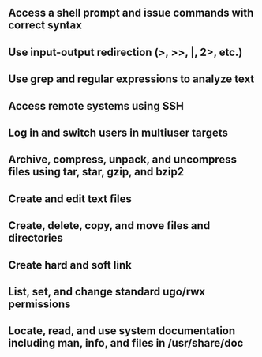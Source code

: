 ## Access a shell prompt and issue commands with correct syntax
  
## Use input-output redirection (>, >>, |, 2>, etc.)
  
## Use grep and regular expressions to analyze text
  
## Access remote systems using SSH
  
## Log in and switch users in multiuser targets
  
## Archive, compress, unpack, and uncompress files using tar, star, gzip, and bzip2
  
## Create and edit text files
  
## Create, delete, copy, and move files and directories
  
## Create hard and soft link
  
## List, set, and change standard ugo/rwx permissions
  
## Locate, read, and use system documentation including man, info, and files in /usr/share/doc
